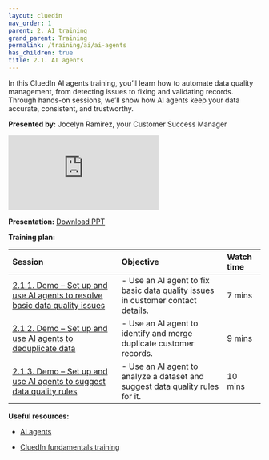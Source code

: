```yaml
---
layout: cluedin
nav_order: 1
parent: 2. AI training
grand_parent: Training
permalink: /training/ai/ai-agents
has_children: true
title: 2.1. AI agents
---
```


In this CluedIn AI agents training, you’ll learn how to automate data quality management, from detecting issues to fixing and validating records. Through hands-on sessions, we’ll show how AI agents keep your data accurate, consistent, and trustworthy.

**Presented by:** Jocelyn Ramirez, your Customer Success Manager

<div class="videoFrame">
<iframe src="https://player.vimeo.com/video/1125198143?badge=0&amp;autopause=0&amp;player_id=0&amp;app_id=58479" frameborder="0" allow="autoplay; fullscreen; picture-in-picture; clipboard-write;" title="Welcome to CluedIn Fundamentals"></iframe>
</div>

**Presentation:** <a href="../../../assets/other/training-ppt/cluedin-ai-training-ai-agents-overview.pptx" download>Download PPT</a>

**Training plan:**

| Session | Objective | Watch time |
| :------ | :------ | :------ |
| [2.1.1. Demo – Set up and use AI agents to resolve basic data quality issues](/training/ai/ai-agents/fixing-data-quality-issues) | - Use an AI agent to fix basic data quality issues in customer contact details. | 7 mins |
| [2.1.2. Demo – Set up and use AI agents to deduplicate data](/training/ai/ai-agents/deduplicating-data) | - Use an AI agent to identify and merge duplicate customer records. | 9 mins |
| [2.1.3. Demo – Set up and use AI agents to suggest data quality rules](/training/ai/ai-agents/suffesting-data-quality-rules) | - Use an AI agent to analyze a dataset and suggest data quality rules for it. | 10 mins |

**Useful resources:**

- [AI agents](/management/ai-agents)

- [CluedIn fundamentals training](/training/fundamentals)